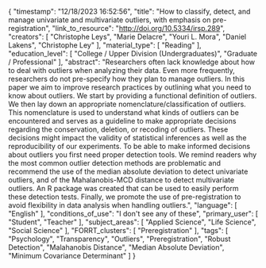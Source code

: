 {
    "timestamp": "12/18/2023 16:52:56",
    "title": "How to classify, detect, and manage univariate and multivariate outliers, with emphasis on pre-registration",
    "link_to_resource": "http://doi.org/10.5334/irsp.289",
    "creators": [
        "Christophe Leys",
        "Marie Delacre",
        "Youri L. Mora",
        "Daniel Lakens",
        "Christophe Ley"
    ],
    "material_type": [
        "Reading"
    ],
    "education_level": [
        "College / Upper Division (Undergraduates)",
        "Graduate / Professional"
    ],
    "abstract": "Researchers often lack knowledge about how to deal with outliers when analyzing their data. Even more frequently, researchers do not pre-specify how they plan to manage outliers. In this paper we aim to improve research practices by outlining what you need to know about outliers. We start by providing a functional definition of outliers. We then lay down an appropriate nomenclature/classification of outliers. This nomenclature is used to understand what kinds of outliers can be encountered and serves as a guideline to make appropriate decisions regarding the conservation, deletion, or recoding of outliers. These decisions might impact the validity of statistical inferences as well as the reproducibility of our experiments. To be able to make informed decisions about outliers you first need proper detection tools. We remind readers why the most common outlier detection methods are problematic and recommend the use of the median absolute deviation to detect univariate outliers, and of the Mahalanobis-MCD distance to detect multivariate outliers. An R package was created that can be used to easily perform these detection tests. Finally, we promote the use of pre-registration to avoid flexibility in data analysis when handling outliers.",
    "language": [
        "English"
    ],
    "conditions_of_use": "I don't see any of these",
    "primary_user": [
        "Student",
        "Teacher"
    ],
    "subject_areas": [
        "Applied Science",
        "Life Science",
        "Social Science"
    ],
    "FORRT_clusters": [
        "Preregistration"
    ],
    "tags": [
        "Psychology",
        "Transparency",
        "Outliers",
        "Preregistration",
        "Robust Detection",
        "Malahanobis Distance",
        "Median Absolute Deviation",
        "Minimum Covariance Determinant"
    ]
}